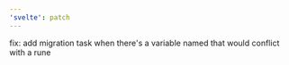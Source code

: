 ```yaml
---
'svelte': patch
---
```


fix: add migration task when there's a variable named that would conflict with a rune
